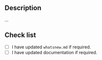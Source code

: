 ## Description

...

## Check list

- [ ] I have updated `whatsnew.md` if required.
- [ ] I have updated documentation if required.
